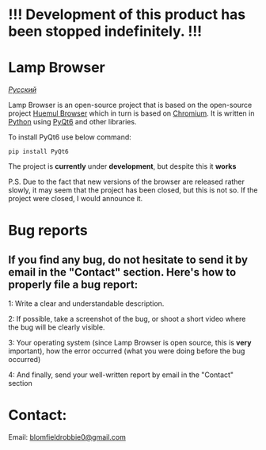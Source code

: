 # !!! Development of this product has been stopped indefinitely. !!!
# Lamp Browser

[*Русский*](https://github.com/dan55800todm/lampbrowserlfs/blob/master/README_RU.md)

Lamp Browser is an open-source project that is based on the open-source project [Huemul Browser](https://github.com/MasterKrab/huemul-browser) which in turn is based on [Chromium](https://www.chromium.org/Home/). It is written in [Python](https://www.python.org/) using [PyQt6](https://www.riverbankcomputing.com/software/pyqt) and other libraries.

To install PyQt6 use below command:
```
pip install PyQt6
```
The project is **currently** under **development**, but despite this it **works**

P.S. Due to the fact that new versions of the browser are released rather slowly, it may seem that the project has been closed, but this is not so. If the project were closed, I would announce it.

# Bug reports

## If you find any bug, do not hesitate to send it by email in the "Contact" section. Here's how to properly file a bug report:

1: Write a clear and understandable description.

2: If possible, take a screenshot of the bug, or shoot a short video where the bug will be clearly visible.

3: Your operating system (since Lamp Browser is open source, this is **very** important), how the error occurred (what you were doing before the bug occurred)

4:  And finally, send your well-written report by email in the "Contact" section

# Contact:
Email: blomfieldrobbie0@gmail.com
